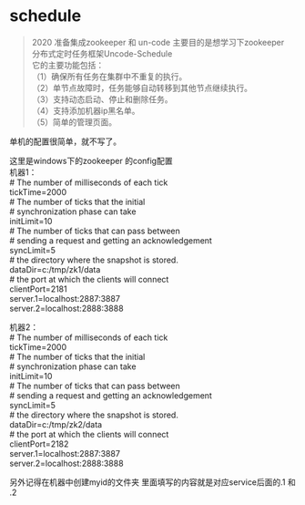 # schedule

>2020 准备集成zookeeper 和 un-code 主要目的是想学习下zookeeper  <br/>
>分布式定时任务框架Uncode-Schedule <br/>
>它的主要功能包括： <br/>
 （1）确保所有任务在集群中不重复的执行。 <br/>
 （2）单节点故障时，任务能够自动转移到其他节点继续执行。 <br/>
 （3）支持动态启动、停止和删除任务。 <br/>
 （4）支持添加机器ip黑名单。 <br/>
 （5）简单的管理页面。 <br/>

单机的配置很简单，就不写了。

这里是windows下的zookeeper 的config配置 <br/>
机器1：<br/>
    # The number of milliseconds of each tick <br/>
    tickTime=2000 <br/>
    # The number of ticks that the initial <br/> 
    # synchronization phase can take <br/>
    initLimit=10 <br/>
    # The number of ticks that can pass between <br/> 
    # sending a request and getting an acknowledgement <br/>
    syncLimit=5 <br/>
    # the directory where the snapshot is stored. <br/>
    dataDir=c:/tmp/zk1/data <br/>
    # the port at which the clients will connect <br/>
    clientPort=2181 <br/>
    server.1=localhost:2887:3887 <br/>
    server.2=localhost:2888:3888 <br/>
    
机器2：<br/>
    # The number of milliseconds of each tick <br/>
    tickTime=2000 <br/>
    # The number of ticks that the initial <br/> 
    # synchronization phase can take <br/>
    initLimit=10 <br/>
    # The number of ticks that can pass between <br/> 
    # sending a request and getting an acknowledgement <br/>
    syncLimit=5 <br/> 
    # the directory where the snapshot is stored. <br/>
    dataDir=c:/tmp/zk2/data <br/>
    # the port at which the clients will connect <br/>
    clientPort=2182 <br/>
    server.1=localhost:2887:3887 <br/>
    server.2=localhost:2888:3888 <br/>
    
另外记得在机器中创建myid的文件夹
里面填写的内容就是对应service后面的.1 和 .2
